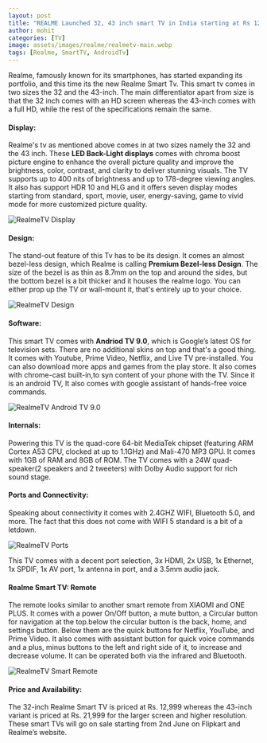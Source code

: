 ```yaml
---
layout: post
title: "REALME Launched 32, 43 inch smart TV in India starting at Rs 12,999"
author: mohit
categories: [TV]
image: assets/images/realme/realmetv-main.webp
tags: [Realme, SmartTV, AndroidTv]
---
```


Realme, famously known for its smartphones, has started expanding its portfolio, and this time its the new Realme Smart Tv. This smart tv comes in two sizes the 32 and the 43-inch. The main differentiator apart from size is that the 32 inch comes with an HD screen whereas the 43-inch comes with a full HD, while the rest of the specifications remain the same.

#### Display:

Realme's tv as mentioned above comes in at two sizes namely the 32 and the 43 inch. These **LED Back-Light displays** comes with chroma boost picture engine to enhance the overall picture quality and improve the brightness, color, contrast, and clarity to deliver stunning visuals. The TV supports up to 400 nits of brightness and up to 178-degree viewing angles. It also has support HDR 10 and HLG and it offers seven display modes starting from standard, sport, movie, user, energy-saving, game to vivid mode for more customized picture quality.

![RealmeTV Display](https://devskrate.github.io/assets/images/realme/2020-realmetv-display.webp)

#### Design:

The stand-out feature of this Tv has to be its design. It comes an almost bezel-less design, which Realme is calling **Premium Bezel-less Design**. The size of the bezel is as thin as 8.7mm on the top and around the sides, but the bottom bezel is a bit thicker and it houses the realme logo. You can either prop up the TV or wall-mount it, that's entirely up to your choice.

![RealmeTV Design](https://devskrate.github.io/assets/images/realme/realmetv-design.webp)

#### Software:

This smart TV comes with **Andriod TV 9.0**, which is Google’s latest OS for television sets. There are no additional skins on top and that's a good thing. It comes with Youtube, Prime Video, Netflix, and Live TV pre-installed. You can also download more apps and games from the play store. It also comes with chrome-cast built-in,to syn content of your phone with the TV. Since it is an android TV, It also comes with google assistant of hands-free voice commands.

![RealmeTV Android TV 9.0](https://devskrate.github.io/assets/images/realme/realmeTV-software.webp)

#### Internals:

Powering this TV is the quad-core 64-bit MediaTek chipset (featuring ARM Cortex A53 CPU, clocked at up to 1.1GHz) and Mali-470 MP3 GPU. It comes with 1GB of RAM and 8GB of ROM. The TV comes with a 24W quad-speaker(2 speakers and 2 tweeters) with Dolby Audio support for rich sound stage.

#### Ports and Connectivity:

Speaking about connectivity it comes with 2.4GHZ WIFI, Bluetooth 5.0, and more. The fact that this does not come with WIFI 5 standard is a bit of a letdown.

![RealmeTV Ports](https://devskrate.github.io/assets/images/realme/realmeTV-ports.webp)

This TV comes with a decent port selection, 3x HDMI, 2x USB, 1x Ethernet, 1x SPDIF, 1x AV port, 1x antenna in port, and a 3.5mm audio jack.

#### Realme Smart TV: Remote

The remote looks similar to another smart remote from XIAOMI and ONE PLUS. It comes with a power On/Off button, a mute button, a Circular button for navigation at the top.below the circular button is the back, home, and settings button. Below them are the quick buttons for Netflix, YouTube, and Prime Video. It also comes with assistant button for quick voice commands and a plus, minus buttons to the left and right side of it, to increase and decrease volume. It can be operated both via the infrared and Bluetooth.

![RealmeTV Smart Remote](https://devskrate.github.io/assets/images/realme/realmetv-remote.webp)

#### Price and Availability:

The 32-inch Realme Smart TV is priced at Rs. 12,999 whereas the 43-inch variant is priced at Rs. 21,999 for the larger screen and higher resolution. These smart TVs will go on sale starting from 2nd June on Flipkart and Realme’s website.
